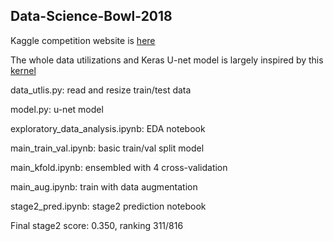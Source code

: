 ## Data-Science-Bowl-2018
Kaggle competition website is [here](https://www.kaggle.com/c/data-science-bowl-2018)

The whole data utilizations and Keras U-net model is largely inspired by this [kernel](https://www.kaggle.com/keegil/keras-u-net-starter-lb-0-277?scriptVersionId=2164855)

data_utlis.py: read and resize train/test data

model.py: u-net model

exploratory_data_analysis.ipynb: EDA notebook

main_train_val.ipynb: basic train/val split model

main_kfold.ipynb: ensembled with 4 cross-validation

main_aug.ipynb: train with data augmentation

stage2_pred.ipynb: stage2 prediction notebook

Final stage2 score: 0.350, ranking 311/816
